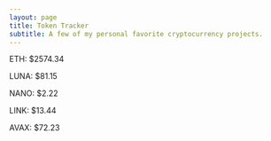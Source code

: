 ```yaml
---
layout: page
title: Token Tracker
subtitle: A few of my personal favorite cryptocurrency projects.
---
```


<!--BEGINCRYPTOINPUT-->
ETH: $2574.34

LUNA: $81.15

NANO: $2.22

LINK: $13.44

AVAX: $72.23

<!--ENDCRYPTOINPUT-->
